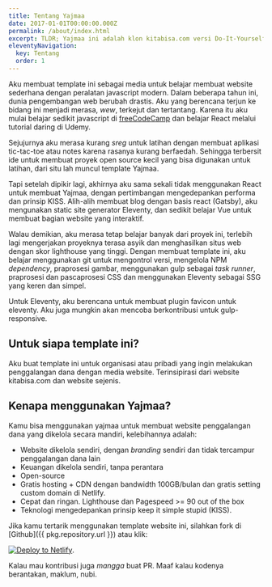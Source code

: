 ```yaml
---
title: Tentang Yajmaa
date: 2017-01-01T00:00:00.000Z
permalink: /about/index.html
excerpt: TLDR; Yajmaa ini adalah klon kitabisa.com versi Do-It-Yourself
eleventyNavigation:
  key: Tentang
  order: 1
---
```

Aku membuat template ini sebagai media untuk belajar membuat website sederhana dengan peralatan javascript modern. Dalam beberapa tahun ini, dunia pengembangan web berubah drastis. Aku yang berencana terjun ke bidang ini menjadi merasa, _wew_, terkejut dan tertantang. Karena itu aku mulai belajar sedikit javascript di [freeCodeCamp](https://www.freecodecamp.org/learn) dan belajar React melalui tutorial daring di Udemy.

Sejujurnya aku merasa kurang *sreg* untuk latihan dengan membuat aplikasi tic-tac-toe atau notes karena rasanya kurang berfaedah. Sehingga terbersit ide untuk membuat proyek open source kecil yang bisa digunakan untuk latihan, dari situ lah muncul template Yajmaa.

Tapi setelah dipikir lagi, akhirnya aku sama sekali tidak menggunakan React untuk membuat Yajmaa, dengan pertimbangan mengedepankan performa dan prinsip KISS. Alih-alih membuat blog dengan basis react (Gatsby), aku mengunakan static site generator Eleventy, dan sedikit belajar Vue untuk membuat bagian website yang interaktif. 

Walau demikian, aku merasa tetap belajar banyak dari proyek ini, terlebih lagi mengerjakan proyeknya terasa asyik dan menghasilkan situs web dengan skor lighthouse yang tinggi. Dengan membuat template ini, aku belajar menggunakan git untuk mengontrol versi, mengelola NPM *dependency*, praprosesi gambar, menggunakan gulp sebagai *task runner*, praprosesi dan pascaprosesi CSS dan menggunakan Eleventy sebagai SSG yang keren dan simpel.

Untuk Eleventy, aku berencana untuk membuat plugin favicon untuk eleventy. Aku juga mungkin akan mencoba berkontribusi untuk gulp-responsive.


## Untuk siapa template ini?

Aku buat template ini untuk organisasi atau pribadi yang ingin melakukan penggalangan dana dengan media website. Terinsipirasi dari website kitabisa.com dan website sejenis.

## Kenapa menggunakan Yajmaa?

Kamu bisa menggunakan yajmaa untuk membuat website penggalangan dana yang dikelola secara mandiri, kelebihannya adalah:

- Website dikelola sendiri, dengan *branding* sendiri dan tidak tercampur penggalangan dana lain
- Keuangan dikelola sendiri, tanpa perantara
- Open-source
- Gratis hosting + CDN dengan bandwidth 100GB/bulan dan gratis setting custom domain di Netlify.
- Cepat dan ringan. Lighthouse dan Pagespeed >= 90 out of the box
- Teknologi mengedepankan prinsip keep it simple stupid (KISS).

Jika kamu tertarik menggunakan template website ini, silahkan fork di [Github]({{ pkg.repository.url }}) atau klik:

[![Deploy to Netlify](https://www.netlify.com/img/deploy/button.svg)](https://app.netlify.com/start/deploy?repository=https://github.com/zulvkr/yajmaa&stack=cms).

Kalau mau kontribusi juga *mangga* buat PR. Maaf kalau kodenya berantakan, maklum, nubi.